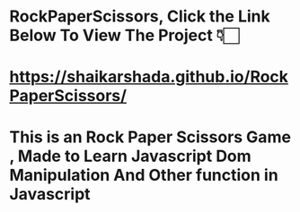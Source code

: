 # RockPaperScissors, Click the Link Below To View The Project 👇🏻
# https://shaikarshada.github.io/RockPaperScissors/
# This is an Rock Paper Scissors Game , Made to Learn Javascript Dom Manipulation And Other function in Javascript
